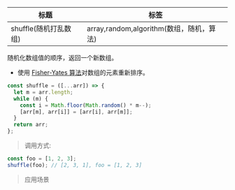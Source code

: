 | 标题                  | 标签                                     |
| --------------------- | ---------------------------------------- |
| shuffle(随机打乱数组) | array,random,algorithm(数组，随机，算法) |

随机化数组值的顺序，返回一个新数组。

- 使用 [Fisher-Yates 算法](https://en.wikipedia.org/wiki/Fisher%E2%80%93Yates_shuffle#Fisher_and_Yates'_original_method)对数组的元素重新排序。

```js
const shuffle = ([...arr]) => {
  let m = arr.length;
  while (m) {
    const i = Math.floor(Math.random() * m--);
    [arr[m], arr[i]] = [arr[i], arr[m]];
  }
  return arr;
};
```

> 调用方式:

```js
const foo = [1, 2, 3];
shuffle(foo); // [2, 3, 1], foo = [1, 2, 3]
```

> 应用场景
